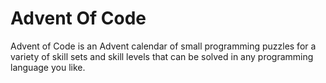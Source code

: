 # Advent Of Code
Advent of Code is an Advent calendar of small programming puzzles for a variety of skill sets and skill levels that can be solved in any programming language you like.